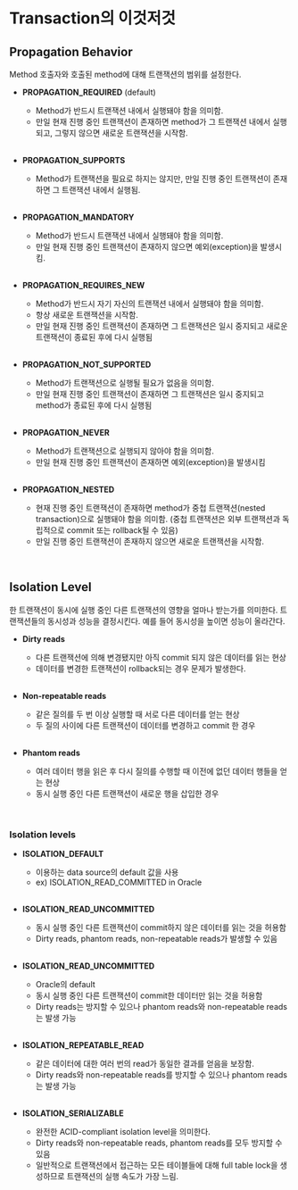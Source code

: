 # Transaction의 이것저것

## Propagation Behavior

Method 호출자와 호출된 method에 대해 트랜잭션의 범위를 설정한다.

+ **PROPAGATION_REQUIRED** (default)
  + Method가 반드시 트랜잭션 내에서 실행돼야 함을 의미함.
  + 만일 현재 진행 중인 트랜잭션이 존재하면 method가 그 트랜잭션 내에서 실행되고, 그렇지 않으면 새로운 트랜잭션을 시작함.
  
  <br>
+ **PROPAGATION_SUPPORTS**
  
  + Method가 트랜잭션을 필요로 하지는 않지만, 만일 진행 중인 트랜잭션이 존재하면 그 트랜잭션 내에서 실행됨.
  
  <br>
+ **PROPAGATION_MANDATORY**
  
  + Method가 반드시 트랜잭션 내에서 실행돼야 함을 의미함.
  + 만일 현재 진행 중인 트랜잭션이 존재하지 않으면 예외(exception)을 발생시킴.
  
  <br>
+ **PROPAGATION_REQUIRES_NEW**
  
  + Method가 반드시 자기 자신의 트랜잭션 내에서 실행돼야 함을 의미함.
  + 항상 새로운 트랜잭션을 시작함.
  + 만일 현재 진행 중인 트랜잭션이 존재하면 그 트랜잭션은 일시 중지되고 새로운 트랜잭션이 종료된 후에 다시 실행됨
  
  <br>
+ **PROPAGATION_NOT_SUPPORTED**
  
  + Method가 트랜잭션으로 실행될 필요가 없음을 의미함.
  + 만일 현재 진행 중인 트랜잭션이 존재하면 그 트랜잭션은 일시 중지되고 method가 종료된 후에 다시 실행됨
  
  <br>
+ **PROPAGATION_NEVER**
  
  + Method가 트랜잭션으로 실행되지 않아야 함을 의미함.
  + 만일 현재 진행 중인 트랜잭션이 존재하면 예외(exception)을 발생시킴
  
  <br>
+ **PROPAGATION_NESTED**
  
  + 현재 진행 중인 트랜잭션이 존재하면 method가 중첩 트랜잭션(nested transaction)으로 실행돼야 함을 의미함.  (중첩 트랜잭션은 외부 트랜잭션과 독립적으로 commit 또는 rollback될 수 있음)
  + 만일 진행 중인 트랜잭션이 존재하지 않으면 새로운 트랜잭션을 시작함.

<br>

## Isolation Level

한 트랜잭션이 동시에 실행 중인 다른 트랜잭션의 영향을 얼마나 받는가를 의미한다. 트랜잭션들의 동시성과 성능을 결정시킨다. 예를 들어 동시성을 높이면 성능이 올라간다.

+ **Dirty reads**
  + 다른 트랜잭션에 의해 변경됐지만 아직 commit 되지 않은 데이터를 읽는 현상
  + 데이터를 변경한 트랜잭션이 rollback되는 경우 문제가 발생한다.
  
  <br>
+ **Non-repeatable reads**
  
  + 같은 질의를 두 번 이상 실행할 때 서로 다른 데이터를 얻는 현상
  + 두 질의 사이에 다른 트랜잭션이 데이터를 변경하고 commit 한 경우
  
  <br>
+ **Phantom reads**
  + 여러 데이터 행을 읽은 후 다시 질의를 수행할 때 이전에 없던 데이터 행들을 얻는 현상
  + 동시 실행 중인 다른 트랜잭션이 새로운 행을 삽입한 경우

<br>

### Isolation levels

+ **ISOLATION_DEFAULT**

  +  이용하는 data source의 default 값을 사용
  +  ex) ISOLATION_READ_COMMITTED in Oracle

  <br>

+ **ISOLATION_READ_UNCOMMITTED**
  
  + 동시 실행 중인 다른 트랜잭션이 commit하지 않은 데이터를 읽는 것을 허용함
  + Dirty reads, phantom reads, non-repeatable reads가 발생할 수 있음
  
  <br>
  
+ **ISOLATION_READ_UNCOMMITTED**
  
  + Oracle의 default
  + 동시 실행 중인 다른 트랜잭션이 commit한 데이터만 읽는 것을 허용함
  + Dirty reads는 방지할 수 있으나 phantom reads와 non-repeatable reads는 발생 가능
  
  <br>
  
+ **ISOLATION_REPEATABLE_READ**
  
  + 같은 데이터에 대한 여러 번의 read가 동일한 결과를 얻음을 보장함.
  + Dirty reads와 non-repeatable reads를 방지할 수 있으나 phantom reads는 발생 가능
  
  <br>
  
+ **ISOLATION_SERIALIZABLE**
  
  + 완전한 ACID-compliant isolation level을 의미한다.
  + Dirty reads와 non-repeatable reads, phantom reads를 모두 방지할 수 있음
  + 일반적으로 트랜잭션에서 접근하는 모든 테이블들에 대해 full table lock을 생성하므로 트랜잭션의 실행 속도가 가장 느림.

